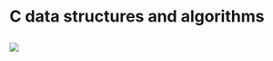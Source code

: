 # C data structures and algorithms

## <img src="https://render.githubusercontent.com/render/math?math=\mu">
